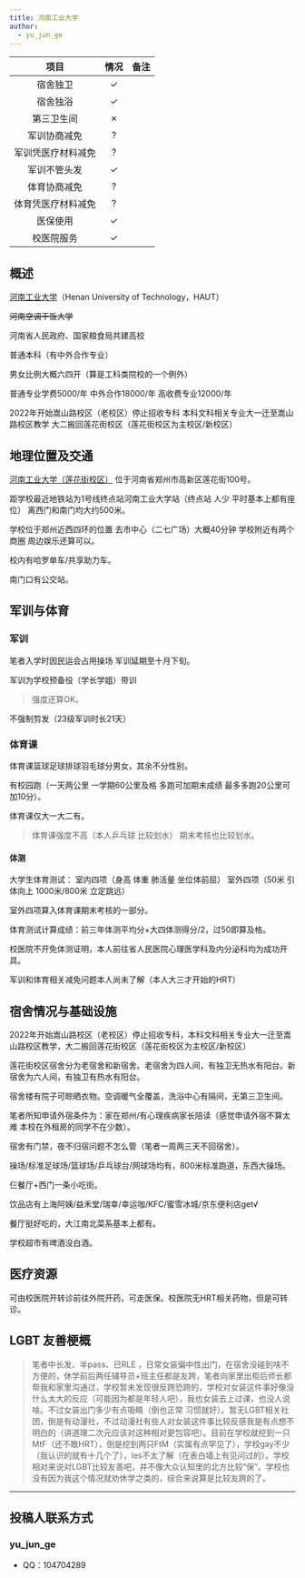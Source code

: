 ```yaml
---
title: 河南工业大学
author:
  - yu_jun_ge
---
```


|        项目        | 情况 |     备注     |
| :----------------: | :--: | :----------: |
|      宿舍独卫      |  ✓   |    |
|      宿舍独浴      |  ✓   |              |
|     第三卫生间     |  ✗   |              |
|    军训协商减免    |  ?   |              |
| 军训凭医疗材料减免 |  ?   |              |
|    军训不管头发    |   ✓  |  |
|    体育协商减免    |  ?   |              |
| 体育凭医疗材料减免 |  ?   |              |
|      医保使用      |  ✓   |              |
|     校医院服务     |  ✓   |              |

## 概述

[河南工业大学](https://www.haut.edu.cn/)（Henan University of Technology，HAUT）

~~河南空调干饭大学~~

河南省人民政府、国家粮食局共建高校

普通本科（有中外合作专业）

男女比例大概六四开（算是工科类院校的一个例外）

普通专业学费5000/年 中外合作18000/年 高收费专业12000/年

2022年开始嵩山路校区（老校区）停止招收专科 本科文科相关专业大一迁至嵩山路校区教学 大二搬回莲花街校区（莲花街校区为主校区/新校区）

## 地理位置及交通

[河南工业大学（莲花街校区）](https://amap.com/place/B0173082JT) 位于河南省郑州市高新区莲花街100号。

距学校最近地铁站为1号线终点站河南工业大学站（终点站 人少 平时基本上都有座位） 离西门和南门均大约500米。

学校位于郑州近西四环的位置 去市中心（二七广场）大概40分钟 学校附近有两个商圈 周边娱乐还算可以。

校内有哈罗单车/共享助力车。

南门口有公交站。

## 军训与体育

### 军训

笔者入学时因民运会占用操场 军训延期至十月下旬。

军训为学校预备役（学长学姐）带训

> 强度还算OK。

不强制剪发（23级军训时长21天）

### 体育课

体育课篮球足球排球羽毛球分男女，其余不分性别。

有校园跑（一天两公里 一学期60公里及格 多跑可加期末成绩 最多多跑20公里可加10分）。

体育课仅大一大二有。

> 体育课强度不高（本人乒乓球 比较划水） 期末考核也比较划水。

#### 体测

大学生体育测试：
室内四项（身高 体重 肺活量 坐位体前屈）
室外四项（50米 引体向上 1000米/800米  立定跳远）

室外四项算入体育课期末考核的一部分。

体育测试计算成绩：前三年体测平均分+大四体测得分/2，过50即算及格。

校医院不开免体测证明，本人前往省人民医院心理医学科及内分泌科均为成功开具。

军训和体育相关减免问题本人尚未了解（本人大三才开始的HRT）

## 宿舍情况与基础设施

2022年开始嵩山路校区（老校区）停止招收专科，本科文科相关专业大一迁至嵩山路校区教学，大二搬回莲花街校区（莲花街校区为主校区/新校区）

莲花街校区宿舍分为老宿舍和新宿舍。老宿舍为四人间，有独卫无热水有阳台。新宿舍为六人间，有独卫有热水有阳台。

宿舍楼有院子可晾晒衣物。空调暖气全覆盖，洗浴中心有隔间，无第三卫生间。

笔者所知申请外宿条件为：家在郑州/有心理疾病家长陪读（感觉申请外宿不算太难 本校在外租房的同学不在少数）。

宿舍有门禁，夜不归宿问题不怎么管（笔者一周两三天不回宿舍）。

操场/标准足球场/篮球场/乒乓球台/网球场均有，800米标准跑道，东西大操场。

仨餐厅+西门一条小吃街。

饮品店有上海阿姨/益禾堂/瑞幸/幸运咖/KFC/蜜雪冰城/京东便利店get√

餐厅挺好吃的，大江南北菜系基本上都有。

学校超市有啤酒没白酒。

## 医疗资源

可由校医院开转诊前往外院开药，可走医保。校医院无HRT相关药物，但是可转诊。

## LGBT 友善梗概

> 笔者中长发、半pass、已RLE ，日常女装偏中性出门，在宿舍没碰到啥不方便的，休学前后两任辅导员+班主任都是友跨，笔者向家里出柜后师长都帮我和家里沟通过，学校暂未发现很反跨恐跨的，学校对女装这件事好像没什么太大的反应（可能因为都是年轻人吧），我也女装去上过课，也没人说啥。不过女装出门多少有点吸睛（倒也正常 习惯就好）。暂无LGBT相关社团，倒是有动漫社，不过动漫社有些人对女装这件事比较反感我是有点想不明白的（讲道理二次元应该对这种相对更包容吧）。目前在学校就挖到一只MtF（还不敢HRT），倒是挖到两只FtM（实属有点罕见了），学校gay不少（我认识的就有十几个了），les不太了解（在表白墙上有见问过的）。学校相对来说对LGBT比较友善吧，并不像大众认知里的北方比较“保”。学校也没有因为我这个情况就劝休学之类的，综合来说算是比较友跨的了。

<!-- ### 跨性别分布情况

::: info
对于该校现存跨性别数量不需要特别指出（考虑到时效性问题）
:::

正文部分

### 院系探路

::: info
由于不同院系之间可能差异较大，所以可以在这里写下你所在的院系氛围如何，院系老师、同学是否跨性别友善等等。
:::

正文部分 -->

<!-- ## 其他信息

::: info
如果你认为还有其他需要放在 Wiki 上的内容，可以填写在这个小节中，如果有必要，可以单独添加小标题来分段。
:::

正文部分 -->

---

## 投稿人联系方式

### yu_jun_ge

- QQ：104704289
